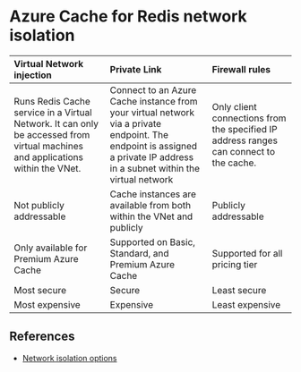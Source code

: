 # Azure Cache for Redis network isolation

| Virtual Network injection |   Private Link    |	Firewall rules  |
|   :------ |  :------ | :------ |
| Runs Redis Cache service in a Virtual Network. It can only be accessed from virtual machines and applications within the VNet. | Connect to an Azure Cache instance from your virtual network via a private endpoint. The endpoint is assigned a private IP address in a subnet within the virtual network | Only client connections from the specified IP address ranges can connect to the cache. |
| Not publicly addressable | Cache instances are available from both within the VNet and publicly | Publicly addressable |
| Only available for Premium Azure Cache | Supported on Basic, Standard, and Premium Azure Cache | Supported for all pricing tier |
| Most secure | Secure | Least secure |
| Most expensive | Expensive | Least expensive |


## References
* [Network isolation options](https://docs.microsoft.com/en-us/azure/azure-cache-for-redis/cache-network-isolation)